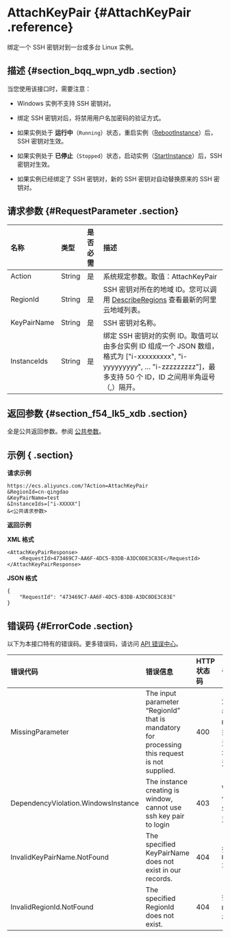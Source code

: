 # AttachKeyPair {#AttachKeyPair .reference}

绑定一个 SSH 密钥对到一台或多台 Linux 实例。

## 描述 {#section_bqq_wpn_ydb .section}

当您使用该接口时，需要注意：

-   Windows 实例不支持 SSH 密钥对。

-   绑定 SSH 密钥对后，将禁用用户名加密码的验证方式。

-   如果实例处于 **运行中**（`Running`）状态，重启实例（[RebootInstance](intl.zh-CN/API参考/实例/RebootInstance.md#)）后，SSH 密钥对生效。

-   如果实例处于 **已停止**（`Stopped`）状态，启动实例（[StartInstance](intl.zh-CN/API参考/实例/StartInstance.md#)）后，SSH 密钥对生效。

-   如果实例已经绑定了 SSH 密钥对，新的 SSH 密钥对自动替换原来的 SSH 密钥对。


## 请求参数 {#RequestParameter .section}

|名称|类型|是否必需|描述|
|:-|:-|:---|:-|
|Action|String|是|系统规定参数。取值：AttachKeyPair|
|RegionId|String|是|SSH 密钥对所在的地域 ID。您可以调用 [DescribeRegions](intl.zh-CN/API参考/地域/DescribeRegions.md#) 查看最新的阿里云地域列表。|
|KeyPairName|String|是|SSH 密钥对名称。|
|InstanceIds|String|是|绑定 SSH 密钥对的实例 ID。取值可以由多台实例 ID 组成一个 JSON 数组，格式为 \["i-xxxxxxxxx", "i-yyyyyyyyy", … "i-zzzzzzzzz"\]，最多支持 50 个 ID，ID 之间用半角逗号（,）隔开。|

## 返回参数 {#section_f54_lk5_xdb .section}

全是公共返回参数。参阅 [公共参数](intl.zh-CN/API参考/调用方式/公共参数.md#)。

## 示例 { .section}

**请求示例** 

```
https://ecs.aliyuncs.com/?Action=AttachKeyPair
&RegionId=cn-qingdao
&KeyPairName=test
&InstanceIds=["i-XXXXX"]
&<公共请求参数>
```

**返回示例** 

**XML 格式**

```
<AttachKeyPairResponse>
    <RequestId>473469C7-AA6F-4DC5-B3DB-A3DC0DE3C83E</RequestId>
</AttachKeyPairResponse>
```

 **JSON 格式** 

```
{
    "RequestId": "473469C7-AA6F-4DC5-B3DB-A3DC0DE3C83E"
}
```

## 错误码 {#ErrorCode .section}

以下为本接口特有的错误码。更多错误码，请访问 [API 错误中心](https://error-center.alibabacloud.com/status/product/Ecs)。

|错误代码|错误信息|HTTP 状态码|说明|
|:---|:---|:-------|:-|
|MissingParameter|The input parameter “RegionId” that is mandatory for processing this request is not supplied.|400|您需要指定参数 `RegionId`。或者您暂时无法使用该地域的资源。|
|DependencyViolation.WindowsInstance|The instance creating is window, cannot use ssh key pair to login|403|Windows 实例不支持 SSH 密钥对。|
|InvalidKeyPairName.NotFound|The specified KeyPairName does not exist in our records.|404|指定的 `KeyPairName` 不存在。|
|InvalidRegionId.NotFound|The specified RegionId does not exist.|404|指定的 `RegionId` 不存在。|

